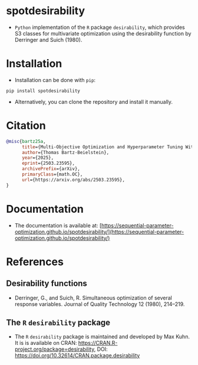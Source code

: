# spotdesirability

* `Python` implementation of the `R` package `desirability`, which provides  S3 classes for multivariate optimization using the desirability function by Derringer and Suich (1980).

# Installation

* Installation can be done with `pip`: 

```{bash}
pip install spotdesirability
```

* Alternatively, you can clone the repository and install it manually.


# Citation

```bibtex
@misc{bartz25a,
      title={Multi-Objective Optimization and Hyperparameter Tuning With Desirability Functions}, 
      author={Thomas Bartz-Beielstein},
      year={2025},
      eprint={2503.23595},
      archivePrefix={arXiv},
      primaryClass={math.OC},
      url={https://arxiv.org/abs/2503.23595}, 
}
```

# Documentation

* The documentation is available at: [https://sequential-parameter-optimization.github.io/spotdesirability/](https://sequential-parameter-optimization.github.io/spotdesirability/)


# References

## Desirability functions

* Derringer, G., and Suich, R. Simultaneous optimization of several response variables. Journal of Quality Technology 12 (1980), 214–219.

## The `R` `desirability` package

* The `R` `desirability` package is maintained and developed by Max Kuhn. It is is available on CRAN:  https://CRAN.R-project.org/package=desirability,  DOI: https://doi.org/10.32614/CRAN.package.desirability
